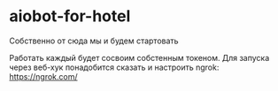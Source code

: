 # aiobot-for-hotel

Собственно от сюда мы и будем стартовать 

Работать каждый будет сосвоим собстенным токеном. 
Для запуска через веб-хук понадобится сказать и настроить ngrok: https://ngrok.com/

